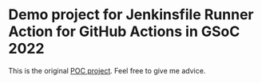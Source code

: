 # Demo project for Jenkinsfile Runner Action for GitHub Actions in GSoC 2022

This is the original [POC project](https://github.com/Cr1t-GYM/jenkins-action-poc). Feel free to give me advice.